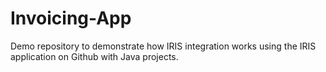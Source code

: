 # Invoicing-App
Demo repository to demonstrate how IRIS integration works using the IRIS application on Github with Java projects.
